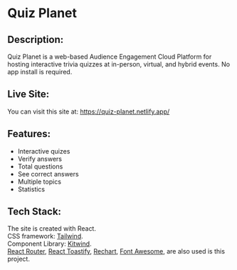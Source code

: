 # Quiz Planet

## Description:

Quiz Planet is a web-based Audience Engagement Cloud Platform for hosting interactive trivia quizzes at in-person, virtual, and hybrid events. No app install is required.

## Live Site:

You can visit this site at: https://quiz-planet.netlify.app/

## Features:

<ul>
    <li>Interactive quizes</li>
    <li>Verify answers</li>
    <li>Total questions</li>
    <li>See correct answers</li>
    <li>Multiple topics</li>
    <li>Statistics</li>
</ul>

## Tech Stack:

The site is created with React.\
CSS framework: [Tailwind](https://tailwindcss.com/).\
Component Library: [Kitwind](https://kitwind.io/).\
[React Router](https://reactrouter.com/en/main),
[React Toastify](https://www.npmjs.com/package/react-toastify),
[Rechart](https://recharts.org/en-US/),
[Font Awesome](https://fontawesome.com/),
are also used is this project.
